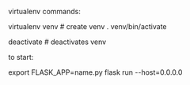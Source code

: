 virtualenv commands:

virtualenv venv # create venv
. venv/bin/activate

deactivate # deactivates venv

to start:

export FLASK_APP=name.py
flask run --host=0.0.0.0
